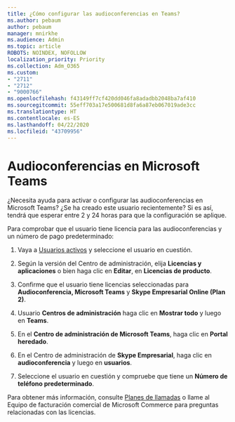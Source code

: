 ```yaml
---
title: ¿Cómo configurar las audioconferencias en Teams?
ms.author: pebaum
author: pebaum
manager: mnirkhe
ms.audience: Admin
ms.topic: article
ROBOTS: NOINDEX, NOFOLLOW
localization_priority: Priority
ms.collection: Adm_O365
ms.custom:
- "2711"
- "2712"
- "9000766"
ms.openlocfilehash: f43149ff7cf420dd046fa8adadbb2048ba7af410
ms.sourcegitcommit: 55eff703a17e500681d8fa6a87eb067019ade3cc
ms.translationtype: HT
ms.contentlocale: es-ES
ms.lasthandoff: 04/22/2020
ms.locfileid: "43709956"
---
```

# <a name="microsoft-teams--audio-conferencing"></a>Audioconferencias en Microsoft Teams

¿Necesita ayuda para activar o configurar las audioconferencias en Microsoft Teams? ¿Se ha creado este usuario recientemente?  Si es así, tendrá que esperar entre 2 y 24 horas para que la configuración se aplique.

Para comprobar que el usuario tiene licencia para las audioconferencias y un número de pago predeterminado:

1. Vaya a [Usuarios activos](https://admin.microsoft.com/Adminportal/Home?source=applauncher#/users) y seleccione el usuario en cuestión.

2. Según la versión del Centro de administración, elija **Licencias y aplicaciones** o bien haga clic en **Editar**, en **Licencias de producto**.

3. Confirme que el usuario tiene licencias seleccionadas para **Audioconferencia, Microsoft Teams** y **Skype Empresarial Online (Plan 2)**.

4. Usuario **Centros de administración** haga clic en **Mostrar todo** y luego en **Teams**.

5. En el **Centro de administración de Microsoft Teams**, haga clic en **Portal heredado**.

6. En el Centro de administración de **Skype Empresarial**, haga clic en **audioconferencia** y luego en **usuarios**.

7. Seleccione el usuario en cuestión y compruebe que tiene un **Número de teléfono predeterminado**.

Para obtener más información, consulte [Planes de llamadas](https://docs.microsoft.com/microsoftteams/calling-plans-for-office-365) o llame al Equipo de facturación comercial de Microsoft Commerce para preguntas relacionadas con las licencias.